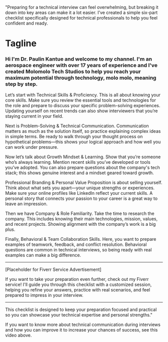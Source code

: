 "Preparing for a technical interview can feel overwhelming, but breaking it down into key areas can make it a lot easier. I’ve created a simple six-part checklist specifically designed for technical professionals to help you feel confident and ready.

# Tagline
### Hi I'm Dr. Paulin Kantue and welcome to my channel. I'm an aerospace engineer with over 17 years of experience and I've created Molomolo Tech Studios to help you reach your maximum potential through technology, molo molo, meaning step by step. 

Let’s start with Technical Skills & Proficiency. This is all about knowing your core skills. Make sure you review the essential tools and technologies for the role and prepare to discuss your specific problem-solving experiences. Updating yourself on recent trends can also show interviewers that you’re staying current in your field.

Next is Problem-Solving & Technical Communication. Communication matters as much as the solution itself, so practice explaining complex ideas in simple terms. Be ready to walk through your thought process on hypothetical problems—this shows your logical approach and how well you can work under pressure.

Now let’s talk about Growth Mindset & Learning. Show that you’re someone who’s always learning. Mention recent skills you’ve developed or tools you’ve adopted. You can also prepare questions about the company's tech stack; this shows genuine interest and a mindset geared toward growth.

Professional Branding & Personal Value Proposition is about selling yourself. Think about what sets you apart—your unique strengths or experiences. Make sure your online profiles like LinkedIn reflect your current skills. A personal story that connects your passion to your career is a great way to leave an impression.

Then we have Company & Role Familiarity. Take the time to research the company. This includes knowing their main technologies, mission, values, and recent projects. Showing alignment with the company’s work is a big plus.

Finally, Behavioral & Team Collaboration Skills. Here, you want to prepare examples of teamwork, feedback, and conflict resolution. Behavioral questions are common in technical interviews, so being ready with real examples can make a big difference.


---

[Placeholder for Fiverr Service Advertisement]

If you want to take your preparation even further, check out my Fiverr service! I'll guide you through this checklist with a customized session, helping you refine your answers, practice with real scenarios, and feel prepared to impress in your interview.


---

This checklist is designed to keep your preparation focused and practical so you can showcase your technical expertise and personal strengths."

If you want to know more about technical communication during interviews and how you can improve it to increase your chances of success, see this video above. 


